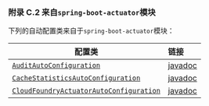 ### 附录 C.2 来自`spring-boot-actuator`模块

下列的自动配置类来自于`spring-boot-actuator`模块：

|配置类|链接|
|------|:------|
|[`AuditAutoConfiguration`](https://github.com/spring-projects/spring-boot/tree/v2.0.0.M5/spring-boot-actuator/src/main/java/org/springframework/boot/actuate/autoconfigure/AuditAutoConfiguration.java)|[javadoc](https://docs.spring.io/spring-boot/docs/2.0.0.M5/api/org/springframework/boot/actuate/autoconfigure/AuditAutoConfiguration.html)|
|[`CacheStatisticsAutoConfiguration`](https://github.com/spring-projects/spring-boot/tree/v2.0.0.M5/spring-boot-actuator/src/main/java/org/springframework/boot/actuate/autoconfigure/CacheStatisticsAutoConfiguration.java)|[javadoc](https://docs.spring.io/spring-boot/docs/2.0.0.M5/api/org/springframework/boot/actuate/autoconfigure/CacheStatisticsAutoConfiguration.html)|
|[`CloudFoundryActuatorAutoConfiguration`](https://github.com/spring-projects/spring-boot/tree/v2.0.0.M5/spring-boot-actuator/src/main/java/org/springframework/boot/actuate/cloudfoundry/CloudFoundryActuatorAutoConfiguration.java)|[javadoc](https://docs.spring.io/spring-boot/docs/2.0.0.M5/api/org/springframework/boot/actuate/cloudfoundry/CloudFoundryActuatorAutoConfiguration.html)|
